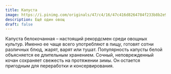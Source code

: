 ```yaml
---
title: Капуста
image: https://i.pinimg.com/originals/47/c4/16/47c416d8264784f233b8b2e9aed3844a.jpg
description: Ещё один овощ
draft: false
---
```


Капуста белокочанная – настоящий рекордсмен среди овощных культур. 
Именно ее чаще всего употребляют в пищу, готовят сотни различных блюд, 
жарят, варят или тушат. Популярность капусты белой объясняется ее 
длительным хранением. Сочный, неповрежденный кочан сохраняет свежесть на
 протяжении зимы. Он остается пригодным для переработки и 
консервирования.
